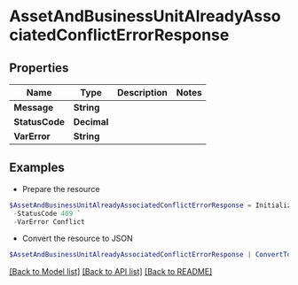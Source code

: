 # AssetAndBusinessUnitAlreadyAssociatedConflictErrorResponse
## Properties

Name | Type | Description | Notes
------------ | ------------- | ------------- | -------------
**Message** | **String** |  | 
**StatusCode** | **Decimal** |  | 
**VarError** | **String** |  | 

## Examples

- Prepare the resource
```powershell
$AssetAndBusinessUnitAlreadyAssociatedConflictErrorResponse = Initialize-WatchtowrAPIAssetAndBusinessUnitAlreadyAssociatedConflictErrorResponse  -Message Asset is already assigned with business unit ID(s) [1, 2] `
 -StatusCode 409 `
 -VarError Conflict
```

- Convert the resource to JSON
```powershell
$AssetAndBusinessUnitAlreadyAssociatedConflictErrorResponse | ConvertTo-JSON
```

[[Back to Model list]](../README.md#documentation-for-models) [[Back to API list]](../README.md#documentation-for-api-endpoints) [[Back to README]](../README.md)


